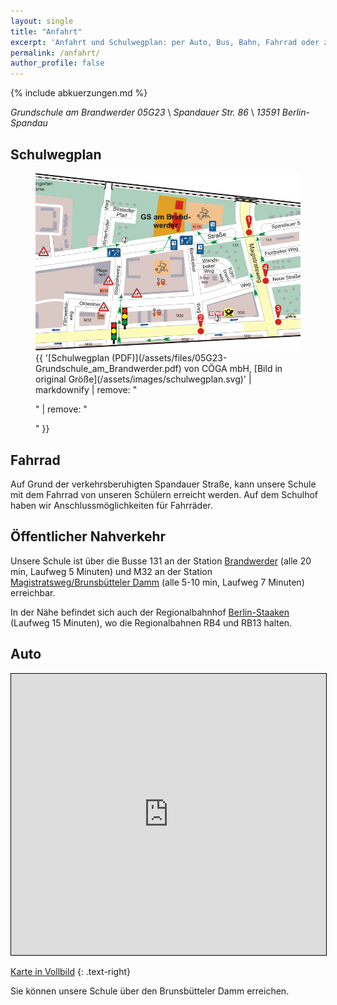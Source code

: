 ```yaml
---
layout: single
title: "Anfahrt"
excerpt: 'Anfahrt und Schulwegplan: per Auto, Bus, Bahn, Fahrrad oder zu Fuß.'
permalink: /anfahrt/
author_profile: false
---
```


{% include abkuerzungen.md %}

*Grundschule am Brandwerder 05G23* \\
*Spandauer Str. 86* \\
*13591 Berlin-Spandau*

## Schulwegplan

<figure>
  <img src="/assets/images/schulwegplan-cropped.png" alt="Schulwegplan">
  <figcaption>{{ '[Schulwegplan (PDF)](/assets/files/05G23-Grundschule_am_Brandwerder.pdf) von CÖGA mbH, [Bild in original Größe](/assets/images/schulwegplan.svg)' | markdownify | remove: "<p>" | remove: "</p>" }}</figcaption>
</figure>

## Fahrrad

Auf Grund der verkehrsberuhigten Spandauer Straße, kann unsere Schule mit dem
Fahrrad von unseren Schülern erreicht werden. Auf dem Schulhof haben wir
Anschlussmöglichkeiten für Fahrräder.

## Öffentlicher Nahverkehr

Unsere Schule ist über die Busse 131 an der Station
[Brandwerder](https://fahrinfo.bvg.de/Fahrinfo/bin/stboard.bin/dn?start=1&input=900037122&adjustStBoard=yes&boardType=depRT)
(alle 20 min, Laufweg 5 Minuten) und M32 an der Station
[Magistratsweg/Brunsbütteler Damm](https://fahrinfo.bvg.de/Fahrinfo/bin/stboard.bin/dn?start=1&input=900037101&adjustStBoard=yes&boardType=depRT)
(alle 5-10 min, Laufweg 7 Minuten) erreichbar.

In der Nähe befindet sich auch der Regionalbahnhof
[Berlin-Staaken](https://fahrinfo.bvg.de/Fahrinfo/bin/stboard.bin/dn?start=1&input=900029305&adjustStBoard=yes&boardType=depRT)
(Laufweg 15 Minuten), wo die Regionalbahnen RB4 und RB13 halten.

## Auto

<iframe width="100%" height="450" frameborder="0" scrolling="no" marginheight="0" marginwidth="0" src="https://www.openstreetmap.org/export/embed.html?bbox=13.146761655807497%2C52.53412596404701%2C13.158713579177858%2C52.53803500223838&amp;layer=mapnik&amp;marker=52.53608052664509%2C13.152737617492676" style="border: 1px solid black"></iframe>

[Karte in Vollbild](https://www.openstreetmap.org/?mlat=52.53608&amp;mlon=13.15274#map=17/52.53608/13.15274&amp;layers=N)
{: .text-right}

Sie können unsere Schule über den Brunsbütteler Damm erreichen.
